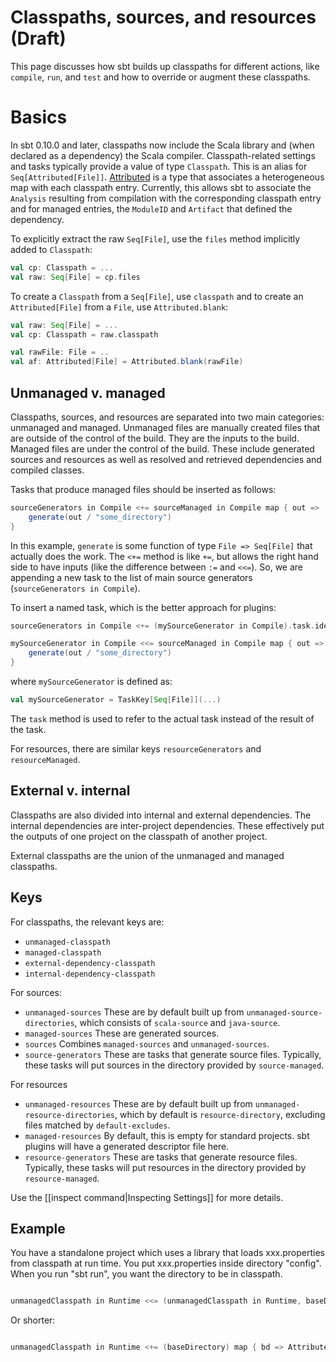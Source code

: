 [Attributed]: http://harrah.github.com/xsbt/latest/api/sbt/Attributed.html

# Classpaths, sources, and resources (Draft)

This page discusses how sbt builds up classpaths for different actions, like `compile`, `run`, and `test` and how to override or augment these classpaths.

# Basics

In sbt 0.10.0 and later, classpaths now include the Scala library and (when declared as a dependency) the Scala compiler.  Classpath-related settings and tasks typically provide a value of type `Classpath`.  This is an alias for `Seq[Attributed[File]]`.  [Attributed] is a type that associates a heterogeneous map with each classpath entry.  Currently, this allows sbt to associate the `Analysis` resulting from compilation with the corresponding classpath entry and for managed entries, the `ModuleID` and `Artifact` that defined the dependency.

To explicitly extract the raw `Seq[File]`, use the `files` method implicitly added to `Classpath`:
```scala
val cp: Classpath = ...
val raw: Seq[File] = cp.files
```

To create a `Classpath` from a `Seq[File]`, use `classpath` and to create an `Attributed[File]` from a `File`, use `Attributed.blank`:

```scala
val raw: Seq[File] = ...
val cp: Classpath = raw.classpath

val rawFile: File = ..
val af: Attributed[File] = Attributed.blank(rawFile)
```

## Unmanaged v. managed

Classpaths, sources, and resources are separated into two main categories: unmanaged and managed.
Unmanaged files are manually created files that are outside of the control of the build.
They are the inputs to the build.
Managed files are under the control of the build.
These include generated sources and resources as well as resolved and retrieved dependencies and compiled classes.

Tasks that produce managed files should be inserted as follows:
```scala
sourceGenerators in Compile <+= sourceManaged in Compile map { out =>
	generate(out / "some_directory")
}
```

In this example, `generate` is some function of type `File => Seq[File]` that actually does the work.
The `<+=` method is like `+=`, but allows the right hand side to have inputs (like the difference between `:=` and `<<=`).
So, we are appending a new task to the list of main source generators (`sourceGenerators in Compile`).

To insert a named task, which is the better approach for plugins:
```scala
sourceGenerators in Compile <+= (mySourceGenerator in Compile).task.identity

mySourceGenerator in Compile <<= sourceManaged in Compile map { out =>
    generate(out / "some_directory")
}
```

where `mySourceGenerator` is defined as:
```scala
val mySourceGenerator = TaskKey[Seq[File]](...)
```

The `task` method is used to refer to the actual task instead of the result of the task.

For resources, there are similar keys `resourceGenerators` and `resourceManaged`.

## External v. internal

Classpaths are also divided into internal and external dependencies.
The internal dependencies are inter-project dependencies.
These effectively put the outputs of one project on the classpath of another project.

External classpaths are the union of the unmanaged and managed classpaths.

## Keys

For classpaths, the relevant keys are:

* `unmanaged-classpath`
* `managed-classpath`
* `external-dependency-classpath`
* `internal-dependency-classpath`

For sources:

* `unmanaged-sources`  These are by default built up from `unmanaged-source-directories`, which consists of `scala-source` and `java-source`.
* `managed-sources`  These are generated sources.  
* `sources` Combines `managed-sources` and `unmanaged-sources`.
* `source-generators` These are tasks that generate source files.  Typically, these tasks will put sources in the directory provided by `source-managed`.

For resources

* `unmanaged-resources`  These are by default built up from `unmanaged-resource-directories`, which by default is `resource-directory`, excluding files matched by `default-excludes`.
* `managed-resources`  By default, this is empty for standard projects.  sbt plugins will have a generated descriptor file here.
* `resource-generators` These are tasks that generate resource files.  Typically, these tasks will put resources in the directory provided by `resource-managed`.

Use the [[inspect command|Inspecting Settings]] for more details.

## Example

You have a standalone project which uses a library that loads xxx.properties from classpath at run time. You put xxx.properties inside directory "config". When you run "sbt run", you want the directory to be in classpath.

```scala

unmanagedClasspath in Runtime <<= (unmanagedClasspath in Runtime, baseDirectory) map { (cp, bd) => cp :+ Attributed.blank(bd / "config") }

```

Or shorter:

```scala

unmanagedClasspath in Runtime <+= (baseDirectory) map { bd => Attributed.blank(bd / "config") }

```